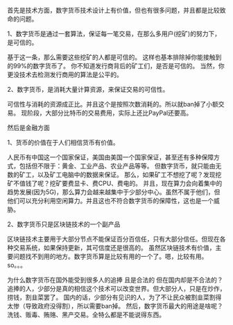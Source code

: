 首先是技术方面，数字货币技术设计上有价值，但也有很多问题，并且都是比较致命的问题。

1、数字货币是通过一套算法，保证每一笔交易，在那么多用户(挖矿)的努力下，是可信的。

基于这一条，那么需要这些挖矿的人都是可信的。
这样也基本排除掉你能接触到的99%的数字货币了。
你不知道发行商背后的矿工们，是否是可信的。
当然，你更没技术去检测发行商用的算法是公平的。

2、数字货币，是消耗大量计算资源，来保证交易的可信性。

可信性与消耗的资源成正比。并且这个是按照次数消耗的。所以就ban掉了小额交易。
现阶段，大部分比特币的交易费用，实际上还比PayPal还要高。

然后是金融方面

1、货币的价值在于人们相信货币有价值。

人民币有中国这一个国家保证，美国由美国一个国家保证，甚至还有多种保障方式，包括但不限于：黄金、工业产品、农业产品等等。
但数字货币，就只能由无数的矿工，以及矿工电脑中的数据来保证。
那么，如果矿工不想挖了呢？发现挖矿不值钱了呢？挖矿要费显卡、费CPU、费电的。
并且，现在算力会向着集中的趋势发展(因为5G)，那么算力会越来越集中于少部分中心。虽然不属于他们，但他们可以充分利用空闲算力。并且这也不符合数字货币的保障性，这也是一个威胁。

2、数字货币只是区块链技术的一个副产品

区块链技术主要用于大部分节点不能保证百分百信任，只有大部分信任。但现在各种交易系统，如果保持更新，其可信度还是很高的。
虽然区块链技术有价值，主要问题找不到用的地方。数字货币算是比较有用的一个了。嗯，比较有用。so。。。

为什么数字货币在国外能受到很多人的追捧 且是合法的 但在国内却是不合法的？
追捧的人，少部分是真的相信这个技术可以改变世界。但大部分人，只是在炒作，捞钱，割韭菜罢了。
国内的话，少部分有见识的人，为了不让民众被割韭菜割得太惨（导致政府没得割），所以需要ban掉。
然后，数字货币最大的用途是啥呢？洗钱、贩毒、贿赂、黑产交易。全特么都是不能说得东西。